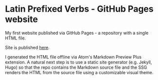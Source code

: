 # Latin Prefixed Verbs - GitHub Pages website

My first website published via GitHub Pages - a repository with a single HTML file.

Site is published [here](https://jnfischer.github.io/latin-prefixed-verbs/prefixedverbs.md.html).

I generated the HTML file offline via Atom's Markdown Preview Plus extension. A natural next step is to use a static site generator (e.g. Jekyll, Hugo) so that the repo contains the Markdown source file and the SSG renders the HTML from the source file using a customizable visual theme.
